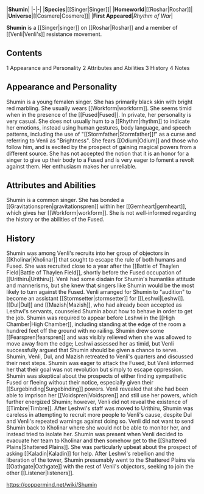 |**Shumin**|
|-|-|
|**Species**|[[Singer\|Singer]]|
|**Homeworld**|[[Roshar\|Roshar]]|
|**Universe**|[[Cosmere\|Cosmere]]|
|**First Appeared**|*Rhythm of War*|

**Shumin** is a [[Singer\|singer]] on [[Roshar\|Roshar]] and a member of [[Venli\|Venli's]] resistance movement.

## Contents

1 Appearance and Personality
2 Attributes and Abilities
3 History
4 Notes


## Appearance and Personality
Shumin is a young femalen singer. She has primarily black skin with bright red marbling. She usually wears [[Workform\|workform]].
She seems timid when in the presence of the [[Fused\|Fused]]. In private, her personality is very casual. She does not usually hum to a [[Rhythm\|rhythm]] to indicate her emotions, instead using human gestures, body language, and speech patterns, including the use of "[[Stormfather\|Stormfather]]!" as a curse and referring to Venli as "Brightness".
She fears [[Odium\|Odium]] and those who follow him, and is excited by the prospect of gaining magical powers from a different source. She has not accepted the notion that it is an honor for a singer to give up their body to a Fused and is very eager to foment a revolt against them. Her enthusiasm makes her unreliable.

## Attributes and Abilities
Shumin is a common singer. She has bonded a [[Gravitationspren\|gravitationspren]] within her [[Gemheart\|gemheart]], which gives her [[Workform\|workform]]. She is not well-informed regarding the history or the abilities of the Fused.

## History
Shumin was among Venli's recruits into her group of objectors in [[Kholinar\|Kholinar]] that sought to escape the rule of both humans and Fused. She was recruited close to a year after the [[Battle of Thaylen Field\|Battle of Thaylen Field]], shortly before the Fused occupation of [[Urithiru\|Urithiru]]. Venli had some disdain for Shumin's humanlike attitude and mannerisms, but she knew that singers like Shumin would be the most likely to turn against the Fused.
Venli arranged for Shumin to "audition" to become an assistant [[Stormsetter\|stormsetter]] for [[Leshwi\|Leshwi]]. [[Dul\|Dul]] and [[Mazish\|Mazish]], who had already been accepted as Leshwi's servants, counseled Shumin about how to behave in order to get the job. Shumin was required to appear before Leshwi in the [[High Chamber\|High Chamber]], including standing at the edge of the room a hundred feet off the ground with no railing. Shumin drew some [[Fearspren\|fearspren]] and was visibly relieved when she was allowed to move away from the edge; Leshwi assessed her as timid, but Venli successfully argued that Shumin should be given a chance to serve.
Shumin, Venli, Dul, and Mazish retreated to Venli's quarters and discussed their next steps. Shumin was eager to attack the Fused, but Venli informed her that their goal was not revolution but simply to escape oppression. Shumin was skeptical about the prospects of either finding sympathetic Fused or fleeing without their notice, especially given their [[Surgebinding\|Surgebinding]] powers. Venli revealed that she had been able to imprison her [[Voidspren\|Voidspren]] and still use her powers, which further energized Shumin; however, Venli did not reveal the existence of [[Timbre\|Timbre]].
After Leshwi's staff was moved to Urithiru, Shumin was careless in attempting to recruit more people to Venli's cause, despite Dul and Venli's repeated warnings against doing so. Venli did not want to send Shumin back to Kholinar where she would not be able to monitor her, and instead tried to isolate her.
Shumin was present when Venli decided to evacuate her team to Kholinar and then somehow get to the [[Shattered Plains\|Shattered Plains]]. She was particularly upbeat about the prospect of asking [[Kaladin\|Kaladin]] for help. After Leshwi's rebellion and the liberation of the tower, Shumin presumably went to the Shattered Plains via [[Oathgate\|Oathgate]] with the rest of Venli's objectors, seeking to join the other [[Listener\|listeners]].



https://coppermind.net/wiki/Shumin
